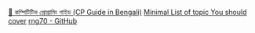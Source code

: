 [🧠 কম্পিটিটিভ প্রোগ্রামিং গাইড (CP Guide in Bengali)](https://nesohq.github.io/bgce-archive/warp/cp-guide.html)
[Minimal List of topic You should cover](https://github.com/shiningflash/Competitive-Programming-Resources)
[rng70 - GitHub](https://github.com/rng70/Complete-Competitive-Programming-Guide?tab=readme-ov-file#graph-theory)



